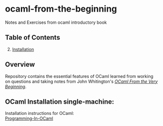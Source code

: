 # ocaml-from-the-beginning
Notes and Exercises from ocaml introductory book

## Table of Contents
2. [Installation](#ocaml-installation-single-machine)<br>

## Overview

Repository contains the essential features of OCaml learned from working on questions and taking notes from John Whitington's [_OCaml From the Very Beginning_][1].


## OCaml Installation single-machine:

Installation instructions for OCaml:<br>
[Programming-In-OCaml][2]





<!---- Links Here ---->
[1]:https://johnwhitington.net/ocamlfromtheverybeginning/index.html
[2]:https://cs3110.github.io/textbook/chapters/preface/install.html